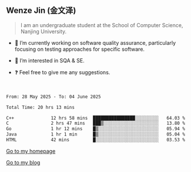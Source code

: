 ## Wenze Jin (金文泽)

> I am an undergraduate student at the School of Computer Science, Nanjing University.

- 🔭 I’m currently working on software quality assurance, particularly focusing on testing approaches for specific software.
  
- 🌱 I’m interested in SQA & SE.
  
- ❓ Feel free to give me any suggestions.  

<br>  

<!--START_SECTION:waka-->

```txt
From: 28 May 2025 - To: 04 June 2025

Total Time: 20 hrs 13 mins

C++              12 hrs 58 mins  ████████████████░░░░░░░░░   64.03 %
C                2 hrs 47 mins   ███▒░░░░░░░░░░░░░░░░░░░░░   13.80 %
Go               1 hr 12 mins    █▒░░░░░░░░░░░░░░░░░░░░░░░   05.94 %
Java             1 hr 1 min      █▒░░░░░░░░░░░░░░░░░░░░░░░   05.04 %
HTML             42 mins         █░░░░░░░░░░░░░░░░░░░░░░░░   03.53 %
```

<!--END_SECTION:waka-->

[Go to my homepage](https://wenzejin.github.io)

[Go to my blog](https://wenzejin.notion.site/Wenze-Jin-s-Blog-1635e9fa7b6d80b3adcedfacc74aa717?pvs=4)
